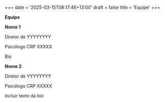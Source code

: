 +++
date = '2025-03-15T08:17:46+13:00'
draft = false
title = 'Equipe'
+++

**Equipe**

**Nome 1**

Diretor de YYYYYYYY

Psicólogo CRP XXXXX

Bio

**Nome 2**

Diretor de YYYYYYYY

Psicólogo CRP XXXXX

Incluir texto da bio
